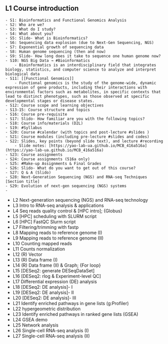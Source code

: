 ## L1 Course introduction
	- S1: Bioinformatics and Functional Genomics Analysis
	- S2: Who are we?
	- S3: What do I study?
	- S4: What about you?
	- S5: Slido- What is Bioinformatics?
	- S6: Sequencing data explosion (due to Next-Gen Sequencing, NGS)
	- S7: Exponential growth of sequencing data
	- S8: Human genome sequencing (then and now)
	- S9: Slido- How long does it take to sequence one human genome now?
	- S10: NGS Big Data → #Bioinformatics
		- Bioinformatics is an interdisciplinary field that integrates biology, statistics, and computer science to analyze and interpret biological data
	- S11: [[Functional Genomics]]
		- Functional genomics is the study of the genome-wide, dynamic expression of gene products, including their interactions with environmental factors such as metabolites, in specific contexts that lead to distinct phenotypes, such as those observed at specific developmental stages or disease states.
	- S12: Course scope and learning objectives
	- S13-15: Course structure and topics
	- S16: Course pre-requisite
	- S17: Slido- How familiar are you with the following topics?
	- S18: Course info/materials (D2L)
	- S19: #Syllabus
	- S20: Course #calendar (with topics and post-lecture #slides )
	- S21: Course modules (including pre-lecture #slides and codes)
	- S22: Slides, key points (beyond slide text), and lecture #recording
		- Slide notes: [https://yao-lab-ua.github.io/MCB_416a516a](https://yao-lab-ua.github.io/MCB_416a516a)
	- S23: Course assignments
	- S24: Course assignments (516a only)
	- S25: #Make-up Assignments & Final Grades
	- S26: Slido- What do you want to get out of this course?
	- S27: Q & A (Slido)
	- S28: Next-Generation Sequencing (NGS) and RNA-seq Techniques [Section title]
	- S29: Evolution of next-gen sequencing (NGS) systems
	-
- L2	Next-generation sequencing (NGS) and RNA-seq technology
- L3	Intro to RNA-seq analysis & applications
- L4	Seq reads quality control & [HPC intro]; {Globus}
- L5	[HPC] scheduling with SLURM script
- L6	[HPC] FastQC Slurm script
- L7	Filtering/trimming with fastp
- L8	Mapping reads to reference genome (I)
- L9	Mapping reads to reference genome (II)
- L10	Counting mapped reads
- L11	Counts normalization
- L12	(R) Vector
- L13	(R) Data frame (I)
- L14	(R) Data frame (II) & Graph; {For loop}
- L15	[DESeq2: generate DESeqDataSet]
- L16	[DESeq2: rlog & Experiment-level QC]
- L17	Differential expression (DE) analysis
- L18	[DESeq2: DE analysis]- I
- L19	[DESeq2: DE analysis]- II
- L20	[DESeq2: DE analysis]- III
- L21	Identify enriched pathways in gene lists (g:Profiler)
- L22	hypergeometric distribution
- L23	Identify enriched pathways in ranked gene lists (GSEA)
- L24	GSEA demo
- L25	Network analysis
- L26	Single-cell RNA-seq analysis (I)
- L27	Single-cell RNA-seq analysis (II)